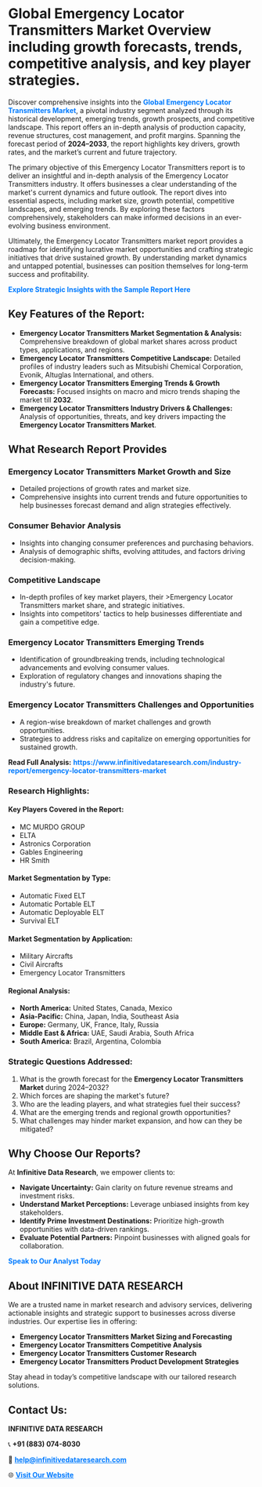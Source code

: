 <h1>Global Emergency Locator Transmitters Market Overview including growth forecasts, trends, competitive analysis, and key player strategies.</h1>
<p>
Discover comprehensive insights into the 
<a href="https://www.infinitivedataresearch.com/industry-report/emergency-locator-transmitters-market" rel="dofollow" style="color: #007BFF; text-decoration: none;"><strong>Global Emergency Locator Transmitters Market</strong></a>, a pivotal industry segment analyzed through its historical development, emerging trends, growth prospects, and competitive landscape. This report offers an in-depth analysis of production capacity, revenue structures, cost management, and profit margins. Spanning the forecast period of <strong>2024–2033</strong>, the report highlights key drivers, growth rates, and the market’s current and future trajectory.
</p>
<p>
The primary objective of this Emergency Locator Transmitters report is to deliver an insightful and in-depth analysis of the Emergency Locator Transmitters industry. It offers businesses a clear understanding of the market's current dynamics and future outlook. The report dives into essential aspects, including market size, growth potential, competitive landscapes, and emerging trends. By exploring these factors comprehensively, stakeholders can make informed decisions in an ever-evolving business environment.
</p>
<p>
Ultimately, the Emergency Locator Transmitters market report provides a roadmap for identifying lucrative market opportunities and crafting strategic initiatives that drive sustained growth. By understanding market dynamics and untapped potential, businesses can position themselves for long-term success and profitability.
</p>
<p>
<a href="https://www.infinitivedataresearch.com/request-sample/reportId=110810" style="color: #007BFF; text-decoration: none;"><strong>Explore Strategic Insights with the Sample Report Here</strong></a>
</p>

<h2>Key Features of the Report:</h2>
<ul>
<li><strong>Emergency Locator Transmitters Market Segmentation & Analysis:</strong> Comprehensive breakdown of global market shares across product types, applications, and regions.</li>
<li><strong>Emergency Locator Transmitters Competitive Landscape:</strong> Detailed profiles of industry leaders such as Mitsubishi Chemical Corporation, Evonik, Altuglas International, and others.</li>
<li><strong>Emergency Locator Transmitters Emerging Trends & Growth Forecasts:</strong> Focused insights on macro and micro trends shaping the market till <strong>2032</strong>.</li>
<li><strong>Emergency Locator Transmitters Industry Drivers & Challenges:</strong> Analysis of opportunities, threats, and key drivers impacting the <strong>Emergency Locator Transmitters Market</strong>.</li>
</ul>

<h2>What Research Report Provides</h2>
<h3>Emergency Locator Transmitters Market Growth and Size</h3>
<ul>
<li>Detailed projections of growth rates and market size.</li>
<li>Comprehensive insights into current trends and future opportunities to help businesses forecast demand and align strategies effectively.</li>
</ul>

<h3>Consumer Behavior Analysis</h3>
<ul>
<li>Insights into changing consumer preferences and purchasing behaviors.</li>
<li>Analysis of demographic shifts, evolving attitudes, and factors driving decision-making.</li>
</ul>

<h3>Competitive Landscape</h3>
<ul>
<li>In-depth profiles of key market players, their >Emergency Locator Transmitters market share, and strategic initiatives.</li>
<li>Insights into competitors' tactics to help businesses differentiate and gain a competitive edge.</li>
</ul>

<h3>Emergency Locator Transmitters Emerging Trends</h3>
<ul>
<li>Identification of groundbreaking trends, including technological advancements and evolving consumer values.</li>
<li>Exploration of regulatory changes and innovations shaping the industry's future.</li>
</ul>

<h3>Emergency Locator Transmitters Challenges and Opportunities</h3>
<ul>
<li>A region-wise breakdown of market challenges and growth opportunities.</li>
<li>Strategies to address risks and capitalize on emerging opportunities for sustained growth.</li>
</ul>
<p><strong>Read Full Analysis:</strong> <a href="https://www.infinitivedataresearch.com/industry-report/emergency-locator-transmitters-market" rel="dofollow" style="color: #007BFF; text-decoration: none;"><strong>https://www.infinitivedataresearch.com/industry-report/emergency-locator-transmitters-market</strong></a></p>
<h3>Research Highlights:</h3>
<h4>Key Players Covered in the Report:</h4>
<ul><li>MC MURDO GROUP</li><li>ELTA</li><li>Astronics Corporation</li><li>Gables Engineering</li><li>HR Smith</li></ul>
<h4>Market Segmentation by Type:</h4>
<ul><li>Automatic Fixed ELT</li><li>Automatic Portable ELT</li><li>Automatic Deployable ELT</li><li>Survival ELT</li></ul>
<h4>Market Segmentation by Application:</h4>
<ul><li>Military Aircrafts</li><li>Civil Aircrafts</li><li>Emergency Locator Transmitters</li></ul>

<h4>Regional Analysis:</h4>
<ul>
<li><strong>North America:</strong> United States, Canada, Mexico</li>
<li><strong>Asia-Pacific:</strong> China, Japan, India, Southeast Asia</li>
<li><strong>Europe:</strong> Germany, UK, France, Italy, Russia</li>
<li><strong>Middle East & Africa:</strong> UAE, Saudi Arabia, South Africa</li>
<li><strong>South America:</strong> Brazil, Argentina, Colombia</li>
</ul>

<h3>Strategic Questions Addressed:</h3>
<ol>
<li>What is the growth forecast for the <strong>Emergency Locator Transmitters Market</strong> during 2024–2032?</li>
<li>Which forces are shaping the market's future?</li>
<li>Who are the leading players, and what strategies fuel their success?</li>
<li>What are the emerging trends and regional growth opportunities?</li>
<li>What challenges may hinder market expansion, and how can they be mitigated?</li>
</ol>

<h2>Why Choose Our Reports?</h2>
<p>At <strong>Infinitive Data Research</strong>, we empower clients to:</p>
<ul>
<li><strong>Navigate Uncertainty:</strong> Gain clarity on future revenue streams and investment risks.</li>
<li><strong>Understand Market Perceptions:</strong> Leverage unbiased insights from key stakeholders.</li>
<li><strong>Identify Prime Investment Destinations:</strong> Prioritize high-growth opportunities with data-driven rankings.</li>
<li><strong>Evaluate Potential Partners:</strong> Pinpoint businesses with aligned goals for collaboration.</li>
</ul>
<p><a href="https://www.infinitivedataresearch.com/industry-report/emergency-locator-transmitters-market" rel="dofollow" style="color: #007BFF; text-decoration: none;"><strong>Speak to Our Analyst Today</strong></a></p>

<h2>About INFINITIVE DATA RESEARCH</h2>
<p>We are a trusted name in market research and advisory services, delivering actionable insights and strategic support to businesses across diverse industries. Our expertise lies in offering:</p>
<ul>
<li><strong>Emergency Locator Transmitters Market Sizing and Forecasting</strong></li>
<li><strong>Emergency Locator Transmitters Competitive Analysis</strong></li>
<li><strong>Emergency Locator Transmitters Customer Research</strong></li>
<li><strong>Emergency Locator Transmitters Product Development Strategies</strong></li>
</ul>
<p>Stay ahead in today’s competitive landscape with our tailored research solutions.</p>

<h2>Contact Us:</h2>
<p><strong>INFINITIVE DATA RESEARCH</strong></p>
<p>📞 <strong>+91 (883) 074-8030</strong></p>
<p>📧 <strong><a href="mailto:help@infinitivedataresearch.com" style="color: #007BFF;">help@infinitivedataresearch.com</a></strong></p>
<p>🌐 <strong><a href="https://www.infinitivedataresearch.com" rel="dofollow" style="color: #007BFF;">Visit Our Website</a></strong></p>